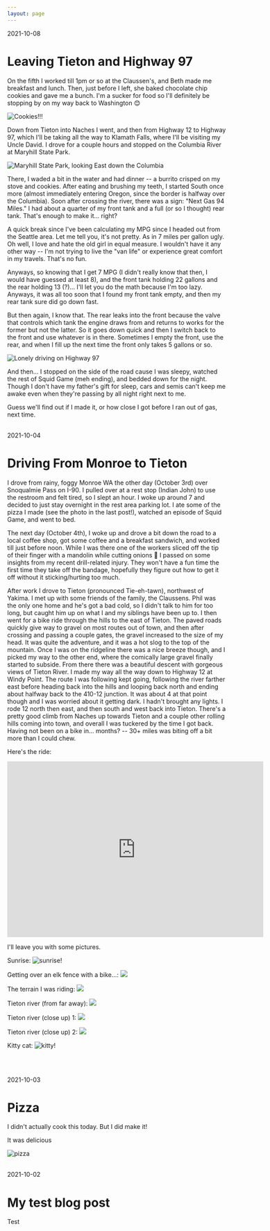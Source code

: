 ```yaml
---
layout: page
---
```


2021-10-08
# Leaving Tieton and Highway 97

On the fifth I worked till 1pm or so at the Claussen's, and Beth made me breakfast and lunch. Then, just before I left, she baked chocolate chip cookies and gave me a bunch. I'm a sucker for food so I'll definitely be stopping by on my way back to Washington 😊

![Cookies!!!](https://i.imgur.com/SRSSSgl.jpg)

Down from Tieton into Naches I went, and then from Highway 12 to Highway 97, which I'll be taking all the way to Klamath Falls, where I'll be visiting my Uncle David. I drove for a couple hours and stopped on the Columbia River at Maryhill State Park.

![Maryhill State Park, looking East down the Columbia](https://i.imgur.com/4JuZy5C.jpg)

There, I waded a bit in the water and had dinner -- a burrito crisped on my stove and cookies. After eating and brushing my teeth, I started South once more (almost immediately entering Oregon, since the border is halfway over the Columbia). Soon after crossing the river, there was a sign: "Next Gas 94 Miles." I had about a quarter of my front tank and a full (or so I thought) rear tank. That's enough to make it... right?

A quick break since I've been calculating my MPG since I headed out from the Seattle area. Let me tell you, it's not pretty. As in 7 miles per gallon ugly. Oh well, I love and hate the old girl in equal measure. I wouldn't have it any other way -- I'm not trying to live the "van life" or experience great comfort in my travels. That's no fun.

Anyways, so knowing that I get 7 MPG (I didn't really know that then, I would have guessed at least 8), and the front tank holding 22 gallons and the rear holding 13 (?)... I'll let you do the math because I'm too lazy. Anyways, it was all too soon that I found my front tank empty, and then my rear tank sure did go down fast.

But then again, I know that. The rear leaks into the front because the valve that controls which tank the engine draws from and returns to works for the former but not the latter. So it goes down quick and then I switch back to the front and use whatever is in there. Sometimes I empty the front, use the rear, and when I fill up the next time the front only takes 5 gallons or so.

![Lonely driving on Highway 97](https://i.imgur.com/TWNAyxK.jpg)

And then... I stopped on the side of the road cause I was sleepy, watched the rest of Squid Game (meh ending), and bedded down for the night. Though I don't have my father's gift for sleep, cars and semis can't keep me awake even when they're passing by all night right next to me.

Guess we'll find out if I made it, or how close I got before I ran out of gas, next time.
<br />
<br />

2021-10-04
# Driving From Monroe to Tieton

I drove from rainy, foggy Monroe WA the other day (October 3rd) over Snoqualmie Pass on I-90. I pulled over at a rest stop (Indian John) to use the restroom and felt tired, so I slept an hour. I woke up around 7 and decided to just stay overnight in the rest area parking lot. I ate some of the pizza I made (see the photo in the last post!), watched an episode of Squid Game, and went to bed.

The next day (October 4th), I woke up and drove a bit down the road to a local coffee shop, got some coffee and a breakfast sandwich, and worked till just before noon. While I was there one of the workers sliced off the tip of their finger with a mandolin while cutting onions 😬 I passed on some insights from my recent drill-related injury. They won't have a fun time the first time they take off the bandage, hopefully they figure out how to get it off without it sticking/hurting too much.

After work I drove to Tieton (pronounced Tie-eh-tawn), northwest of Yakima. I met up with some friends of the family, the Claussens. Phil was the only one home and he's got a bad cold, so I didn't talk to him for too long, but caught him up on what I and my siblings have been up to. I then went for a bike ride through the hills to the east of Tieton. The paved roads quickly give way to gravel on most routes out of town, and then after crossing and passing a couple gates, the gravel increased to the size of my head. It was quite the adventure, and it was a hot slog to the top of the mountain. Once I was on the ridgeline there was a nice breeze though, and I picked my way to the other end, where the comically large gravel finally started to subside. From there there was a beautiful descent with gorgeous views of Tieton River. I made my way all the way down to Highway 12 at Windy Point. The route I was following kept going, following the river farther east before heading back into the hills and looping back north and ending about halfway back to the 410-12 junction. It was about 4 at that point though and I was worried about it getting dark. I hadn't brought any lights. I rode 12 north then east, and then south and west back into Tieton. There's a pretty good climb from Naches up towards Tieton and a couple other rolling hills coming into town, and overall I was tuckered by the time I got back. Having not been on a bike in... months? -- 30+ miles was biting off a bit more than I could chew.

Here's the ride:
<iframe height='405' width='590' frameborder='0' allowtransparency='true' scrolling='no' src='https://www.strava.com/activities/6064986504/embed/3a28e445d1fa57560db5498f53bb144520b934c0'></iframe>

I'll leave you with some pictures.

Sunrise:
![sunrise!](https://i.imgur.com/FdUfU8E.jpg)

Getting over an elk fence with a bike...:
![](https://i.imgur.com/Ix25h7V.jpg)

The terrain I was riding:
![](https://i.imgur.com/4RHgHET.jpg)

Tieton river (from far away):
![](https://i.imgur.com/SilVasd.jpg)

Tieton river (close up) 1:
![](https://i.imgur.com/ZmDD2Lm.jpg)

Tieton river (close up) 2:
![](https://i.imgur.com/UyGOV5Q.jpg)

Kitty cat:
![kitty!](https://i.imgur.com/ChZcWB1.jpg)

<br />
<br />

2021-10-03
# Pizza

I didn't actually cook this today. But I did make it!

It was delicious

![pizza](https://i.imgur.com/daD6B41.jpg)
<br />
<br />

2021-10-02
# My test blog post

Test
<br />
<br />


